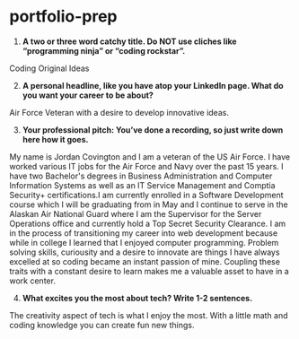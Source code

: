 # portfolio-prep


1. **A two or three word catchy title. Do NOT use cliches like “programming ninja” or “coding rockstar”.**

Coding Original Ideas

2. **A personal headline, like you have atop your LinkedIn page. What do you want your career to be about?**

Air Force Veteran with a desire to develop innovative ideas.

3. **Your professional pitch: You’ve done a recording, so just write down here how it goes.**

My name is Jordan Covington and I am a veteran of the US Air Force. I have worked various IT jobs for the Air Force and Navy over the past 15 years. I have two Bachelor's degrees in Business Administration and Computer Information Systems as well as an IT Service Management and Comptia Security+ certifications.I am currently enrolled in a Software Development course which I will be graduating from in May and I continue to serve in the Alaskan Air National Guard where I am the Supervisor for the Server Operations office and currently hold a Top Secret Security Clearance. I am in the process of transitioning my career into web development because while in college I learned that I enjoyed computer programming.  Problem solving skills, curiousity and a desire to innovate are things I have always excelled at so coding became an instant passion of mine. Coupling these traits with a constant desire to learn makes me a valuable asset to have in a work center.

4. **What excites you the most about tech? Write 1-2 sentences.**

The creativity aspect of tech is what I enjoy the most. With a little math and coding knowledge you can create fun new things.
